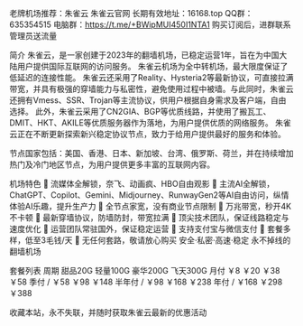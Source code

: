老牌机场推荐：朱雀云
朱雀云官网
长期有效地址：16168.top
QQ群：635354515
电脑群：https://t.me/+BWipMUI450I1NTA1
购买订阅后，进群联系管理员送流量

简介
朱雀云，是一家创建于2023年的翻墙机场，已稳定运营1年，旨在为中国大陆用户提供国际互联网的访问服务。
朱雀云机场为全中转机场，最大限度保证了低延迟的连接性能。
朱雀云还采用了Reality、Hysteria2等最新协议，可直接拉满带宽，并具有极强的穿墙能力与私密性，避免使用过程中被墙。与此同时，朱雀云还拥有Vmess、SSR、Trojan等主流协议，供用户根据自身需求及客户端，自由选择。
此外，朱雀云采用了CN2GIA、BGP等优质线路，并使用了搬瓦工、DMIT、HKT、AKILE等优质服务器作为落地，为用户提供优质的网络服务。
朱雀云正在不断更新探索新兴稳定协议节点，致力于给用户提供最好的服务和体验。

节点国家包括：美国、香港、日本、新加坡、台湾、俄罗斯、荷兰，并在持续增加热门及冷门地区节点，为用户提供更多丰富的互联网内容。

机场特色
	流媒体全解锁，奈飞、动画疯、HBO自由观影
	主流AI全解锁，ChatGPT、Copilot、Gemini、Midjourney、RunwayGen2等AI自由访问，纵情体验AI乐趣，提升生产力
	全节点家宽，没有商业节点限制
	万兆带宽，秒开4K不卡顿
	最新穿墙协议，防墙防封，带宽拉满
	顶尖技术团队，保证线路稳定与速度优化
	运营团队常驻国外，保证稳定运营
	支持支付宝与微信支付
	套餐多样，低至3毛钱/天
	无任何套路，敬请放心购买
安全·私密·高速·稳定
永不掉线的翻墙机场

套餐列表
周期	甜品20G	轻量100G	豪华200G	飞天300G
月付	 ￥8	    ￥20	    ￥38	    ￥58
季付	  /	      ￥58	    ￥98	    ￥148
半年付  	/	      ￥98	    ￥168	    ￥238
年付	  /	      ￥168	    ￥298	    ￥388


收藏本站，永不失联，并随时获取朱雀云最新的优惠活动

